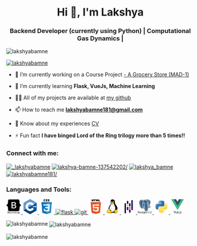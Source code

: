 <h1 align="center">Hi 👋, I'm Lakshya</h1>
<h3 align="center">Backend Developer (currently using Python) | Computational Gas Dynamics |</h3>

<p align="left"> <img src="https://komarev.com/ghpvc/?username=lakshyabamne&label=Profile%20views&color=0e75b6&style=flat" alt="lakshyabamne" /> </p>

<p align="left"> <a href="https://github.com/ryo-ma/github-profile-trophy"><img src="https://github-profile-trophy.vercel.app/?username=lakshyabamne" alt="lakshyabamne" /></a> </p>

- 🔭 I’m currently working on a Course Project [- A Grocery Store (MAD-1)](https://github.com/lakshyaBamne/GroceryStoreV1-MAD1)

- 🌱 I’m currently learning **Flask, VueJs, Machine Learning**

- 👨‍💻 All of my projects are available at [my github](https://github.com/lakshyaBamne)

- 📫 How to reach me **lakshyabamne181@gmail.com**

- 📄 Know about my experiences [CV](https://drive.google.com/file/d/1A2ipgnBy4SdYIL0LOVOmFyrm5TK0w2vG/view?usp=sharing)

- ⚡ Fun fact **I have binged Lord of the Ring trilogy more than 5 times!!**

<h3 align="left">Connect with me:</h3>
<p align="left">
<a href="https://twitter.com/_lakshyabamne" target="blank"><img align="center" src="https://raw.githubusercontent.com/rahuldkjain/github-profile-readme-generator/master/src/images/icons/Social/twitter.svg" alt="_lakshyabamne" height="30" width="40" /></a>
<a href="https://linkedin.com/in/lakshya-bamne-137542202/" target="blank"><img align="center" src="https://raw.githubusercontent.com/rahuldkjain/github-profile-readme-generator/master/src/images/icons/Social/linked-in-alt.svg" alt="lakshya-bamne-137542202/" height="30" width="40" /></a>
<a href="https://instagram.com/lakshya_bamne" target="blank"><img align="center" src="https://raw.githubusercontent.com/rahuldkjain/github-profile-readme-generator/master/src/images/icons/Social/instagram.svg" alt="lakshya_bamne" height="30" width="40" /></a>
<a href="https://www.leetcode.com/lakshyabamne181/" target="blank"><img align="center" src="https://raw.githubusercontent.com/rahuldkjain/github-profile-readme-generator/master/src/images/icons/Social/leet-code.svg" alt="lakshyabamne181/" height="30" width="40" /></a>
</p>

<h3 align="left">Languages and Tools:</h3>
<p align="left"> <a href="https://getbootstrap.com" target="_blank" rel="noreferrer"> <img src="https://raw.githubusercontent.com/devicons/devicon/master/icons/bootstrap/bootstrap-plain-wordmark.svg" alt="bootstrap" width="40" height="40"/> </a> <a href="https://www.w3schools.com/cpp/" target="_blank" rel="noreferrer"> <img src="https://raw.githubusercontent.com/devicons/devicon/master/icons/cplusplus/cplusplus-original.svg" alt="cplusplus" width="40" height="40"/> </a> <a href="https://www.w3schools.com/css/" target="_blank" rel="noreferrer"> <img src="https://raw.githubusercontent.com/devicons/devicon/master/icons/css3/css3-original-wordmark.svg" alt="css3" width="40" height="40"/> </a> <a href="https://flask.palletsprojects.com/" target="_blank" rel="noreferrer"> <img src="https://www.vectorlogo.zone/logos/pocoo_flask/pocoo_flask-icon.svg" alt="flask" width="40" height="40"/> </a> <a href="https://git-scm.com/" target="_blank" rel="noreferrer"> <img src="https://www.vectorlogo.zone/logos/git-scm/git-scm-icon.svg" alt="git" width="40" height="40"/> </a> <a href="https://www.w3.org/html/" target="_blank" rel="noreferrer"> <img src="https://raw.githubusercontent.com/devicons/devicon/master/icons/html5/html5-original-wordmark.svg" alt="html5" width="40" height="40"/> </a> <a href="https://www.linux.org/" target="_blank" rel="noreferrer"> <img src="https://raw.githubusercontent.com/devicons/devicon/master/icons/linux/linux-original.svg" alt="linux" width="40" height="40"/> </a> <a href="https://pandas.pydata.org/" target="_blank" rel="noreferrer"> <img src="https://raw.githubusercontent.com/devicons/devicon/2ae2a900d2f041da66e950e4d48052658d850630/icons/pandas/pandas-original.svg" alt="pandas" width="40" height="40"/> </a> <a href="https://www.postgresql.org" target="_blank" rel="noreferrer"> <img src="https://raw.githubusercontent.com/devicons/devicon/master/icons/postgresql/postgresql-original-wordmark.svg" alt="postgresql" width="40" height="40"/> </a> <a href="https://www.python.org" target="_blank" rel="noreferrer"> <img src="https://raw.githubusercontent.com/devicons/devicon/master/icons/python/python-original.svg" alt="python" width="40" height="40"/> </a> <a href="https://vuejs.org/" target="_blank" rel="noreferrer"> <img src="https://raw.githubusercontent.com/devicons/devicon/master/icons/vuejs/vuejs-original-wordmark.svg" alt="vuejs" width="40" height="40"/> </a> </p>

<p><img align="left" src="https://github-readme-stats.vercel.app/api/top-langs?username=lakshyabamne&show_icons=true&locale=en&layout=compact" alt="lakshyabamne" /></p>

<p>&nbsp;<img align="center" src="https://github-readme-stats.vercel.app/api?username=lakshyabamne&show_icons=true&locale=en" alt="lakshyabamne" /></p>

<p><img align="center" src="https://github-readme-streak-stats.herokuapp.com/?user=lakshyabamne&" alt="lakshyabamne" /></p>
